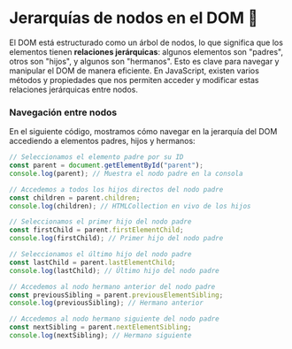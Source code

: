 # Jerarquías de nodos en el DOM 🌳

El DOM está estructurado como un árbol de nodos, lo que significa que los elementos tienen **relaciones jerárquicas**: algunos elementos son "padres", otros son "hijos", y algunos son "hermanos". Esto es clave para navegar y manipular el DOM de manera eficiente. En JavaScript, existen varios métodos y propiedades que nos permiten acceder y modificar estas relaciones jerárquicas entre nodos.

### Navegación entre nodos

En el siguiente código, mostramos cómo navegar en la jerarquía del DOM accediendo a elementos padres, hijos y hermanos:

```javascript
// Seleccionamos el elemento padre por su ID
const parent = document.getElementById("parent");
console.log(parent); // Muestra el nodo padre en la consola

// Accedemos a todos los hijos directos del nodo padre
const children = parent.children;
console.log(children); // HTMLCollection en vivo de los hijos

// Seleccionamos el primer hijo del nodo padre
const firstChild = parent.firstElementChild;
console.log(firstChild); // Primer hijo del nodo padre

// Seleccionamos el último hijo del nodo padre
const lastChild = parent.lastElementChild;
console.log(lastChild); // Último hijo del nodo padre

// Accedemos al nodo hermano anterior del nodo padre
const previousSibling = parent.previousElementSibling;
console.log(previousSibling); // Hermano anterior

// Accedemos al nodo hermano siguiente del nodo padre
const nextSibling = parent.nextElementSibling;
console.log(nextSibling); // Hermano siguiente
```
